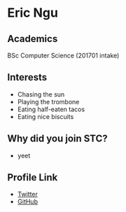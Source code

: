 # Eric Ngu

## Academics

BSc Computer Science (201701 intake)

## Interests

- Chasing the sun
- Playing the trombone
- Eating half-eaten tacos
- Eating nice biscuits

## Why did you join STC?

- yeet

## Profile Link

- [Twitter](https://twitter.com/potateros)
- [GitHub](https://github.com/potateros)
